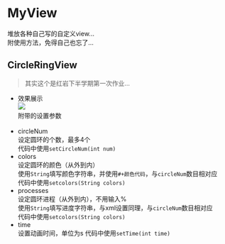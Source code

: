 # MyView
堆放各种自己写的自定义view...<br/>
附使用方法，免得自己也忘了...

## CircleRingView
>其实这个是红岩下半学期第一次作业...<br/>

* 效果展示<br/>
![](https://github.com/Cchanges/MyView/blob/master/gif/Animation1.gif)
<br/>附带的设置参数<br/><br/>
* circleNum<br/>
设定圆环的个数，最多4个<br/>
代码中使用`setCircleNum(int num)`
* colors<br/>
设定圆环的颜色（从外到内）<br/>
使用`String`填写颜色字符串，并使用`#+颜色代码`，与`circleNum`数目相对应<br/>
代码中使用`setcolors(String colors)`
* processes<br/>
设定圆环进程（从外到内），不用输入%<br/>
使用`String`填写进度字符串，与xml设置同理，与`circleNum`数目相对应<br/>
代码中使用`setcolors(String colors)`
* time<br/>
设置动画时间，单位为s
代码中使用`setTime(int time)`
